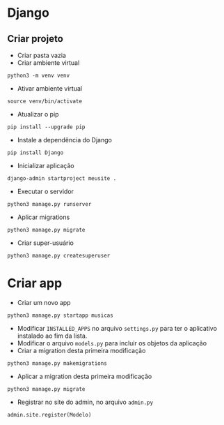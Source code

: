 # Django

## Criar projeto
- Criar pasta vazia
- Criar ambiente virtual
```
python3 -m venv venv
```
- Ativar ambiente virtual
```
source venv/bin/activate
```

- Atualizar o pip
```
pip install --upgrade pip
```
- Instale a dependência do Django
```
pip install Django
```
- Inicializar aplicação
```
django-admin startproject meusite .
```
- Executar o servidor
```
python3 manage.py runserver
```
- Aplicar migrations
```
python3 manage.py migrate
```
- Criar super-usuário
```
python3 manage.py createsuperuser
```

# Criar app
- Criar um novo app
```
python3 manage.py startapp musicas
```
- Modificar `INSTALLED_APPS` no arquivo `settings.py` para ter o aplicativo instalado ao fim da lista.
- Modificar o arquivo `models.py` para incluir os objetos da aplicação
- Criar a migration desta primeira modificação
```
python3 manage.py makemigrations
```
- Aplicar a migration desta primeira modificação
```
python3 manage.py migrate
```
- Registrar no site do admin, no arquivo `admin.py`
```python3
admin.site.register(Modelo)
```
